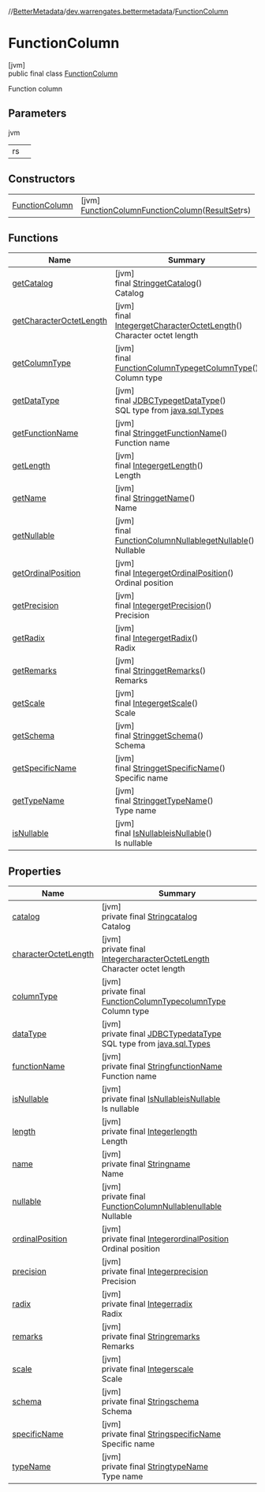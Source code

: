 //[BetterMetadata](../../../index.md)/[dev.warrengates.bettermetadata](../index.md)/[FunctionColumn](index.md)

# FunctionColumn

[jvm]\
public final class [FunctionColumn](index.md)

Function column

## Parameters

jvm

| | |
|---|---|
| rs |  |

## Constructors

| | |
|---|---|
| [FunctionColumn](-function-column.md) | [jvm]<br>[FunctionColumn](index.md)[FunctionColumn](-function-column.md)([ResultSet](https://docs.oracle.com/javase/8/docs/api/java/sql/ResultSet.html)rs) |

## Functions

| Name | Summary |
|---|---|
| [getCatalog](get-catalog.md) | [jvm]<br>final [String](https://docs.oracle.com/javase/8/docs/api/java/lang/String.html)[getCatalog](get-catalog.md)()<br>Catalog |
| [getCharacterOctetLength](get-character-octet-length.md) | [jvm]<br>final [Integer](https://docs.oracle.com/javase/8/docs/api/java/lang/Integer.html)[getCharacterOctetLength](get-character-octet-length.md)()<br>Character octet length |
| [getColumnType](get-column-type.md) | [jvm]<br>final [FunctionColumnType](../-function-column-type/index.md)[getColumnType](get-column-type.md)()<br>Column type |
| [getDataType](get-data-type.md) | [jvm]<br>final [JDBCType](https://docs.oracle.com/javase/8/docs/api/java/sql/JDBCType.html)[getDataType](get-data-type.md)()<br>SQL type from [java.sql.Types](https://docs.oracle.com/javase/8/docs/api/java/sql/Types.html) |
| [getFunctionName](get-function-name.md) | [jvm]<br>final [String](https://docs.oracle.com/javase/8/docs/api/java/lang/String.html)[getFunctionName](get-function-name.md)()<br>Function name |
| [getLength](get-length.md) | [jvm]<br>final [Integer](https://docs.oracle.com/javase/8/docs/api/java/lang/Integer.html)[getLength](get-length.md)()<br>Length |
| [getName](get-name.md) | [jvm]<br>final [String](https://docs.oracle.com/javase/8/docs/api/java/lang/String.html)[getName](get-name.md)()<br>Name |
| [getNullable](get-nullable.md) | [jvm]<br>final [FunctionColumnNullable](../-function-column-nullable/index.md)[getNullable](get-nullable.md)()<br>Nullable |
| [getOrdinalPosition](get-ordinal-position.md) | [jvm]<br>final [Integer](https://docs.oracle.com/javase/8/docs/api/java/lang/Integer.html)[getOrdinalPosition](get-ordinal-position.md)()<br>Ordinal position |
| [getPrecision](get-precision.md) | [jvm]<br>final [Integer](https://docs.oracle.com/javase/8/docs/api/java/lang/Integer.html)[getPrecision](get-precision.md)()<br>Precision |
| [getRadix](get-radix.md) | [jvm]<br>final [Integer](https://docs.oracle.com/javase/8/docs/api/java/lang/Integer.html)[getRadix](get-radix.md)()<br>Radix |
| [getRemarks](get-remarks.md) | [jvm]<br>final [String](https://docs.oracle.com/javase/8/docs/api/java/lang/String.html)[getRemarks](get-remarks.md)()<br>Remarks |
| [getScale](get-scale.md) | [jvm]<br>final [Integer](https://docs.oracle.com/javase/8/docs/api/java/lang/Integer.html)[getScale](get-scale.md)()<br>Scale |
| [getSchema](get-schema.md) | [jvm]<br>final [String](https://docs.oracle.com/javase/8/docs/api/java/lang/String.html)[getSchema](get-schema.md)()<br>Schema |
| [getSpecificName](get-specific-name.md) | [jvm]<br>final [String](https://docs.oracle.com/javase/8/docs/api/java/lang/String.html)[getSpecificName](get-specific-name.md)()<br>Specific name |
| [getTypeName](get-type-name.md) | [jvm]<br>final [String](https://docs.oracle.com/javase/8/docs/api/java/lang/String.html)[getTypeName](get-type-name.md)()<br>Type name |
| [isNullable](is-nullable.md) | [jvm]<br>final [IsNullable](../-is-nullable/index.md)[isNullable](is-nullable.md)()<br>Is nullable |

## Properties

| Name | Summary |
|---|---|
| [catalog](index.md#2048752039%2FProperties%2F-1216412040) | [jvm]<br>private final [String](https://docs.oracle.com/javase/8/docs/api/java/lang/String.html)[catalog](index.md#2048752039%2FProperties%2F-1216412040)<br>Catalog |
| [characterOctetLength](index.md#855376782%2FProperties%2F-1216412040) | [jvm]<br>private final [Integer](https://docs.oracle.com/javase/8/docs/api/java/lang/Integer.html)[characterOctetLength](index.md#855376782%2FProperties%2F-1216412040)<br>Character octet length |
| [columnType](index.md#-1178359990%2FProperties%2F-1216412040) | [jvm]<br>private final [FunctionColumnType](../-function-column-type/index.md)[columnType](index.md#-1178359990%2FProperties%2F-1216412040)<br>Column type |
| [dataType](index.md#392726198%2FProperties%2F-1216412040) | [jvm]<br>private final [JDBCType](https://docs.oracle.com/javase/8/docs/api/java/sql/JDBCType.html)[dataType](index.md#392726198%2FProperties%2F-1216412040)<br>SQL type from [java.sql.Types](https://docs.oracle.com/javase/8/docs/api/java/sql/Types.html) |
| [functionName](index.md#-1137601385%2FProperties%2F-1216412040) | [jvm]<br>private final [String](https://docs.oracle.com/javase/8/docs/api/java/lang/String.html)[functionName](index.md#-1137601385%2FProperties%2F-1216412040)<br>Function name |
| [isNullable](is-nullable.md) | [jvm]<br>private final [IsNullable](../-is-nullable/index.md)[isNullable](is-nullable.md)<br>Is nullable |
| [length](index.md#-2047133868%2FProperties%2F-1216412040) | [jvm]<br>private final [Integer](https://docs.oracle.com/javase/8/docs/api/java/lang/Integer.html)[length](index.md#-2047133868%2FProperties%2F-1216412040)<br>Length |
| [name](index.md#-537119089%2FProperties%2F-1216412040) | [jvm]<br>private final [String](https://docs.oracle.com/javase/8/docs/api/java/lang/String.html)[name](index.md#-537119089%2FProperties%2F-1216412040)<br>Name |
| [nullable](index.md#-1765627911%2FProperties%2F-1216412040) | [jvm]<br>private final [FunctionColumnNullable](../-function-column-nullable/index.md)[nullable](index.md#-1765627911%2FProperties%2F-1216412040)<br>Nullable |
| [ordinalPosition](index.md#2080872230%2FProperties%2F-1216412040) | [jvm]<br>private final [Integer](https://docs.oracle.com/javase/8/docs/api/java/lang/Integer.html)[ordinalPosition](index.md#2080872230%2FProperties%2F-1216412040)<br>Ordinal position |
| [precision](index.md#1330742306%2FProperties%2F-1216412040) | [jvm]<br>private final [Integer](https://docs.oracle.com/javase/8/docs/api/java/lang/Integer.html)[precision](index.md#1330742306%2FProperties%2F-1216412040)<br>Precision |
| [radix](index.md#-155053860%2FProperties%2F-1216412040) | [jvm]<br>private final [Integer](https://docs.oracle.com/javase/8/docs/api/java/lang/Integer.html)[radix](index.md#-155053860%2FProperties%2F-1216412040)<br>Radix |
| [remarks](index.md#-1716685299%2FProperties%2F-1216412040) | [jvm]<br>private final [String](https://docs.oracle.com/javase/8/docs/api/java/lang/String.html)[remarks](index.md#-1716685299%2FProperties%2F-1216412040)<br>Remarks |
| [scale](index.md#7173718%2FProperties%2F-1216412040) | [jvm]<br>private final [Integer](https://docs.oracle.com/javase/8/docs/api/java/lang/Integer.html)[scale](index.md#7173718%2FProperties%2F-1216412040)<br>Scale |
| [schema](index.md#-1621805831%2FProperties%2F-1216412040) | [jvm]<br>private final [String](https://docs.oracle.com/javase/8/docs/api/java/lang/String.html)[schema](index.md#-1621805831%2FProperties%2F-1216412040)<br>Schema |
| [specificName](index.md#1395037565%2FProperties%2F-1216412040) | [jvm]<br>private final [String](https://docs.oracle.com/javase/8/docs/api/java/lang/String.html)[specificName](index.md#1395037565%2FProperties%2F-1216412040)<br>Specific name |
| [typeName](index.md#823038709%2FProperties%2F-1216412040) | [jvm]<br>private final [String](https://docs.oracle.com/javase/8/docs/api/java/lang/String.html)[typeName](index.md#823038709%2FProperties%2F-1216412040)<br>Type name |
